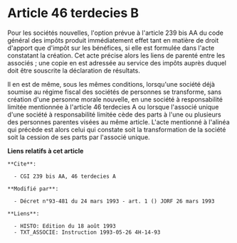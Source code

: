 # Article 46 terdecies B

Pour les sociétés nouvelles, l'option prévue à l'article 239 bis AA du code général des impôts produit immédiatement effet
tant en matière de droit d'apport que d'impôt sur les bénéfices, si elle est formulée dans l'acte constatant la création. Cet
acte précise alors les liens de parenté entre les associés ; une copie en est adressée au service des impôts auprès duquel
doit être souscrite la déclaration de résultats.

Il en est de même, sous les mêmes conditions, lorsqu'une société déjà soumise au régime fiscal des sociétés de personnes se
transforme, sans création d'une personne morale nouvelle, en une société à responsabilité limitée mentionnée à l'article 46
terdecies A ou lorsque l'associé unique d'une société à responsabilité limitée cède des parts à l'une ou plusieurs des
personnes parentes visées au même article. L'acte mentionné à l'alinéa qui précède est alors celui qui constate soit la
transformation de la société soit la cession de ses parts par l'associé unique.

**Liens relatifs à cet article**

	**Cite**:

	  - CGI 239 bis AA, 46 terdecies A

	**Modifié par**:

	  - Décret n°93-481 du 24 mars 1993 - art. 1 () JORF 26 mars 1993

	**Liens**:

	  - HISTO: Edition du 18 août 1993
	  - TXT_ASSOCIE: Instruction 1993-05-26 4H-14-93
